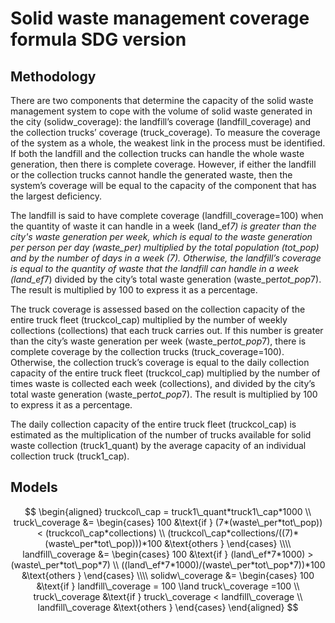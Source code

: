 # Solid waste management coverage formula SDG version

## Methodology

There are two components that determine the capacity of the solid waste management system to cope with the volume of solid waste generated in the city (solidw_coverage): the landfill’s coverage (landfill_coverage) and the collection trucks’ coverage (truck_coverage). To measure the coverage of the system as a whole, the weakest link in the process must be identified. If both the landfill and the collection trucks can handle the whole waste generation, then there is complete coverage. However, if either the landfill or the collection trucks cannot handle the generated waste, then the system’s coverage will be equal to the capacity of the component that has the largest deficiency.

The landfill is said to have complete coverage (landfill_coverage=100) when the quantity of waste it can handle in a week (land_ef*7) is greater than the city's waste generation per week, which is equal to the waste generation per person per day (waste_per) multiplied by the total population (tot_pop) and by the number of days in a week (7). Otherwise, the landfill’s coverage is equal to the quantity of waste that the landfill can handle in a week (land_ef*7) divided by the city’s total waste generation (waste_per*tot_pop*7). The result is multiplied by 100 to express it as a percentage.

The truck coverage is assessed based on the collection capacity of the entire truck fleet (truckcol_cap) multiplied by the number of weekly collections (collections) that each truck carries out. If this number is greater than the city’s waste generation per week (waste_per*tot_pop*7), there is complete coverage by the collection trucks (truck_coverage=100). Otherwise, the collection truck’s coverage is equal to the daily collection capacity of the entire truck fleet (truckcol_cap) multiplied by the number of times waste is collected each week (collections), and divided by the city’s total waste generation (waste_per*tot_pop*7). The result is multiplied by 100 to express it as a percentage.

The daily collection capacity of the entire truck fleet (truckcol_cap) is estimated as the multiplication of the number of trucks available for solid waste collection (truck1_quant) by the average capacity of an individual collection truck (truck1_cap).

## Models

```math

\begin{aligned}

truckcol\_cap = truck1\_quant*truck1\_cap*1000

\\

truck\_coverage &=
\begin{cases}
    100 &\text{if } (7*(waste\_per*tot\_pop)) < (truckcol\_cap*collections)
\\
    (truckcol\_cap*collections/((7)*(waste\_per*tot\_pop)))*100 &\text{others }
\end{cases}

\\\\

landfill\_coverage &=
\begin{cases}
    100 &\text{if } (land\_ef*7*1000) > (waste\_per*tot\_pop*7)
\\
    ((land\_ef*7*1000)/(waste\_per*tot\_pop*7))*100  &\text{others }
\end{cases}

\\\\

solidw\_coverage &=
\begin{cases}
    100 &\text{if } landfill\_coverage = 100 \land truck\_coverage =100
    \\
    truck\_coverage &\text{if } truck\_coverage < landfill\_coverage
    \\
    landfill\_coverage &\text{others }
\end{cases}

\end{aligned}

```
